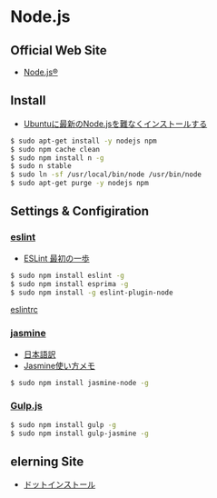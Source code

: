 Node.js
===========

Official Web Site
-----------------

- [Node.js®](https://nodejs.org/en/)

Install
-------
- [Ubuntuに最新のNode.jsを難なくインストールする](http://qiita.com/seibe/items/36cef7df85fe2cefa3ea)

```bash
$ sudo apt-get install -y nodejs npm
$ sudo npm cache clean
$ sudo npm install n -g
$ sudo n stable
$ sudo ln -sf /usr/local/bin/node /usr/bin/node
$ sudo apt-get purge -y nodejs npm
```

Settings & Configiration
------------------------
### [eslint](http://eslint.org/)

- [ESLint 最初の一歩](http://qiita.com/mysticatea/items/f523dab04a25f617c87d)

```bash
$ sudo npm install eslint -g
$ sudo npm install esprima -g
$ sudo npm install -g eslint-plugin-node
```

[eslintrc](./conf/eslintrc)


### [jasmine](http://jasmine.github.io/)

- [日本語訳](http://mitsuruog.github.io/jasmine/)
- [Jasmine使い方メモ](http://qiita.com/opengl-8080/items/cf3acafda9756f4b04c9)

```bash
$ sudo npm install jasmine-node -g
```

### [Gulp.js](http://gulpjs.com/)

```bash
$ sudo npm install gulp -g
$ sudo npm install gulp-jasmine -g
```


elerning Site
---------------
- [ドットインストール](http://dotinstall.com/lessons/basic_nodejs)

